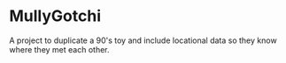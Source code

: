 # MullyGotchi
A project to duplicate a 90's toy and include locational data so they know where they met each other.
